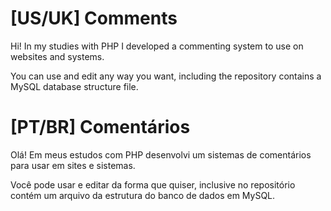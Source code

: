 # [US/UK] Comments
Hi! In my studies with PHP I developed a commenting system to use on websites and systems.

You can use and edit any way you want, including the repository contains a MySQL database structure file.<br>

# [PT/BR] Comentários
Olá! Em meus estudos com PHP desenvolvi um sistemas de comentários para usar em sites e sistemas.

Você pode usar e editar da forma que quiser, inclusive no repositório contém um arquivo da estrutura do banco de dados em MySQL.
